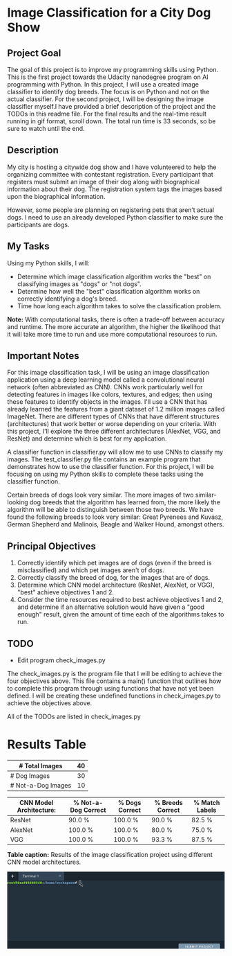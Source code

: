 # Image Classification for a City Dog Show

## Project Goal

The goal of this project is to improve my programming skills using Python. This is the first project towards the Udacity nanodegree program on AI programming with Python. In this project, I will use a created image classifier to identify dog breeds. The focus is on Python and not on the actual classifier. For the second project, I will be designing the image classifier myself.I have provided a brief description of the project and the TODOs in this readme file. For the final results and the real-time result running in gif format, scroll down. The total run time is 33 seconds, so be sure to watch until the end.

## Description

My city is hosting a citywide dog show and I have volunteered to help the organizing committee with contestant registration. Every participant that registers must submit an image of their dog along with biographical information about their dog. The registration system tags the images based upon the biographical information.

However, some people are planning on registering pets that aren’t actual dogs. I need to use an already developed Python classifier to make sure the participants are dogs. 
## My Tasks

Using my Python skills, I will:

- Determine which image classification algorithm works the "best" on classifying images as "dogs" or "not dogs".
- Determine how well the "best" classification algorithm works on correctly identifying a dog's breed. 
- Time how long each algorithm takes to solve the classification problem. 

**Note:** With computational tasks, there is often a trade-off between accuracy and runtime. The more accurate an algorithm, the higher the likelihood that it will take more time to run and use more computational resources to run. 

## Important Notes

For this image classification task, I will be using an image classification application using a deep learning model called a convolutional neural network (often abbreviated as CNN). CNNs work particularly well for detecting features in images like colors, textures, and edges; then using these features to identify objects in the images. I'll use a CNN that has already learned the features from a giant dataset of 1.2 million images called ImageNet. There are different types of CNNs that have different structures (architectures) that work better or worse depending on your criteria. With this project, I'll explore the three different architectures (AlexNet, VGG, and ResNet) and determine which is best for my application.

A classifier function in classifier.py will allow me to use CNNs to classify my images. The test_classifier.py file contains an example program that demonstrates how to use the classifier function. For this project, I will be focusing on using my Python skills to complete these tasks using the classifier function.

Certain breeds of dogs look very similar. The more images of two similar-looking dog breeds that the algorithm has learned from, the more likely the algorithm will be able to distinguish between those two breeds. We have found the following breeds to look very similar: Great Pyrenees and Kuvasz, German Shepherd and Malinois, Beagle and Walker Hound, amongst others.

## Principal Objectives

1. Correctly identify which pet images are of dogs (even if the breed is misclassified) and which pet images aren't of dogs.
2. Correctly classify the breed of dog, for the images that are of dogs.
3. Determine which CNN model architecture (ResNet, AlexNet, or VGG), "best" achieve objectives 1 and 2.
4. Consider the time resources required to best achieve objectives 1 and 2, and determine if an alternative solution would have given a "good enough" result, given the amount of time each of the algorithms takes to run.

## TODO

- Edit program check_images.py

The check_images.py is the program file that I will be editing to achieve the four objectives above. This file contains a main() function that outlines how to complete this program through using functions that have not yet been defined. I will be creating these undefined functions in check_images.py to achieve the objectives above.

All of the TODOs are listed in check_images.py

# Results Table

| # Total Images | 40 |
| --- | --- |
| # Dog Images | 30 |
| # Not-a-Dog Images | 10 |

| CNN Model Architecture: | % Not-a-Dog Correct | % Dogs Correct | % Breeds Correct | % Match Labels |
| --- | --- | --- | --- | --- |
| ResNet | 90.0 % | 100.0 % | 90.0 % | 82.5 % |
| AlexNet | 100.0 % | 100.0 % | 80.0 % | 75.0 % |
| VGG | 100.0 % | 100.0 % | 93.3 % | 87.5 % |

**Table caption:** Results of the image classification project using different CNN model architectures.

![Image_Classification](udacity_first_project.gif)
